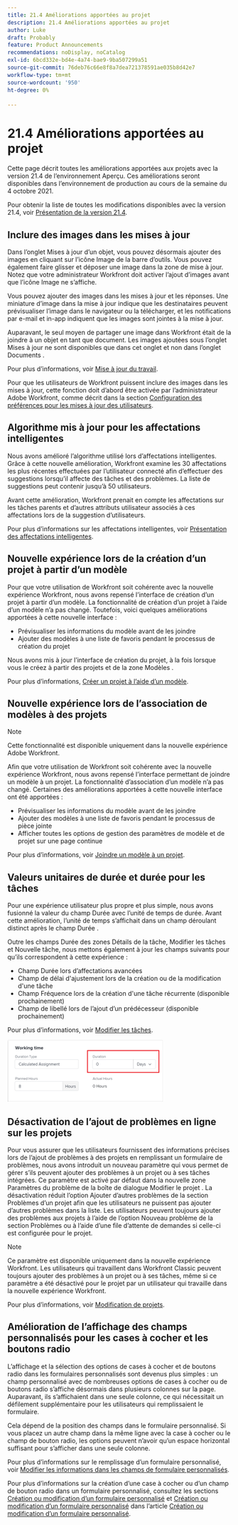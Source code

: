 ```yaml
---
title: 21.4 Améliorations apportées au projet
description: 21.4 Améliorations apportées au projet
author: Luke
draft: Probably
feature: Product Announcements
recommendations: noDisplay, noCatalog
exl-id: 6bcd332e-bd4e-4a74-bae9-9ba507299a51
source-git-commit: 76deb76c66e8f8a7dea721378591ae035b8d42e7
workflow-type: tm+mt
source-wordcount: '950'
ht-degree: 0%

---
```


# 21.4 Améliorations apportées au projet

Cette page décrit toutes les améliorations apportées aux projets avec la version 21.4 de l’environnement Aperçu. Ces améliorations seront disponibles dans l’environnement de production au cours de la semaine du 4 octobre 2021.

Pour obtenir la liste de toutes les modifications disponibles avec la version 21.4, voir [Présentation de la version 21.4](../../../product-announcements/product-releases/21.4-release-activity/21.4-release-overview.md).

## Inclure des images dans les mises à jour

Dans l’onglet Mises à jour d’un objet, vous pouvez désormais ajouter des images en cliquant sur l’icône Image de la barre d’outils. Vous pouvez également faire glisser et déposer une image dans la zone de mise à jour. Notez que votre administrateur Workfront doit activer l’ajout d’images avant que l’icône Image ne s’affiche.

Vous pouvez ajouter des images dans les mises à jour et les réponses. Une miniature d’image dans la mise à jour indique que les destinataires peuvent prévisualiser l’image dans le navigateur ou la télécharger, et les notifications par e-mail et in-app indiquent que les images sont jointes à la mise à jour.

Auparavant, le seul moyen de partager une image dans Workfront était de la joindre à un objet en tant que document. Les images ajoutées sous l’onglet Mises à jour ne sont disponibles que dans cet onglet et non dans l’onglet Documents .

Pour plus d’informations, voir [Mise à jour du travail](../../../workfront-basics/updating-work-items-and-viewing-updates/update-work.md).

Pour que les utilisateurs de Workfront puissent inclure des images dans les mises à jour, cette fonction doit d’abord être activée par l’administrateur Adobe Workfront, comme décrit dans la section [Configuration des préférences pour les mises à jour des utilisateurs](../../../administration-and-setup/set-up-workfront/system-tracked-update-feeds/configure-preferences-user-updates.md).

## Algorithme mis à jour pour les affectations intelligentes

Nous avons amélioré l’algorithme utilisé lors d’affectations intelligentes. Grâce à cette nouvelle amélioration, Workfront examine les 30 affectations les plus récentes effectuées par l’utilisateur connecté afin d’effectuer des suggestions lorsqu’il affecte des tâches et des problèmes. La liste de suggestions peut contenir jusqu’à 50 utilisateurs.

Avant cette amélioration, Workfront prenait en compte les affectations sur les tâches parents et d’autres attributs utilisateur associés à ces affectations lors de la suggestion d’utilisateurs.

Pour plus d’informations sur les affectations intelligentes, voir [Présentation des affectations intelligentes](../../../manage-work/tasks/assign-tasks/smart-assignments.md).

## Nouvelle expérience lors de la création d’un projet à partir d’un modèle

Pour que votre utilisation de Workfront soit cohérente avec la nouvelle expérience Workfront, nous avons repensé l’interface de création d’un projet à partir d’un modèle. La fonctionnalité de création d’un projet à l’aide d’un modèle n’a pas changé. Toutefois, voici quelques améliorations apportées à cette nouvelle interface :

* Prévisualiser les informations du modèle avant de les joindre
* Ajouter des modèles à une liste de favoris pendant le processus de création du projet

Nous avons mis à jour l’interface de création du projet, à la fois lorsque vous le créez à partir des projets et de la zone Modèles .

Pour plus d’informations, [Créer un projet à l’aide d’un modèle](../../../manage-work/projects/create-projects/create-project-from-template.md).

## Nouvelle expérience lors de l’association de modèles à des projets

>[!NOTE]
>
>Cette fonctionnalité est disponible uniquement dans la nouvelle expérience Adobe Workfront.

Afin que votre utilisation de Workfront soit cohérente avec la nouvelle expérience Workfront, nous avons repensé l’interface permettant de joindre un modèle à un projet. La fonctionnalité d’association d’un modèle n’a pas changé. Certaines des améliorations apportées à cette nouvelle interface ont été apportées :

* Prévisualiser les informations du modèle avant de les joindre
* Ajouter des modèles à une liste de favoris pendant le processus de pièce jointe
* Afficher toutes les options de gestion des paramètres de modèle et de projet sur une page continue

Pour plus d’informations, voir [Joindre un modèle à un projet](../../../manage-work/projects/create-and-manage-templates/attach-template-to-project.md).

## Valeurs unitaires de durée et durée pour les tâches

Pour une expérience utilisateur plus propre et plus simple, nous avons fusionné la valeur du champ Durée avec l’unité de temps de durée. Avant cette amélioration, l’unité de temps s’affichait dans un champ déroulant distinct après le champ Durée .

Outre les champs Durée des zones Détails de la tâche, Modifier les tâches et Nouvelle tâche, nous mettons également à jour les champs suivants pour qu’ils correspondent à cette expérience :

* Champ Durée lors d’affectations avancées
* Champ de délai d&#39;ajustement lors de la création ou de la modification d&#39;une tâche
* Champ Fréquence lors de la création d&#39;une tâche récurrente (disponible prochainement)
* Champ de libellé lors de l’ajout d’un prédécesseur (disponible prochainement)

Pour plus d’informations, voir [Modifier les tâches](../../../manage-work/tasks/manage-tasks/edit-tasks.md).

![](assets/duration-combined-field-350x139.png)

## Désactivation de l’ajout de problèmes en ligne sur les projets

Pour vous assurer que les utilisateurs fournissent des informations précises lors de l’ajout de problèmes à des projets en remplissant un formulaire de problèmes, nous avons introduit un nouveau paramètre qui vous permet de gérer s’ils peuvent ajouter des problèmes à un projet ou à ses tâches intégrées. Ce paramètre est activé par défaut dans la nouvelle zone Paramètres du problème de la boîte de dialogue Modifier le projet . La désactivation réduit l’option Ajouter d’autres problèmes de la section Problèmes d’un projet afin que les utilisateurs ne puissent pas ajouter d’autres problèmes dans la liste. Les utilisateurs peuvent toujours ajouter des problèmes aux projets à l’aide de l’option Nouveau problème de la section Problèmes ou à l’aide d’une file d’attente de demandes si celle-ci est configurée pour le projet.

>[!NOTE]
>
>Ce paramètre est disponible uniquement dans la nouvelle expérience Workfront. Les utilisateurs qui travaillent dans Workfront Classic peuvent toujours ajouter des problèmes à un projet ou à ses tâches, même si ce paramètre a été désactivé pour le projet par un utilisateur qui travaille dans la nouvelle expérience Workfront.

Pour plus d’informations, voir [Modification de projets](../../../manage-work/projects/manage-projects/edit-projects.md).

## Amélioration de l’affichage des champs personnalisés pour les cases à cocher et les boutons radio

L’affichage et la sélection des options de cases à cocher et de boutons radio dans les formulaires personnalisés sont devenus plus simples : un champ personnalisé avec de nombreuses options de cases à cocher ou de boutons radio s’affiche désormais dans plusieurs colonnes sur la page. Auparavant, ils s’affichaient dans une seule colonne, ce qui nécessitait un défilement supplémentaire pour les utilisateurs qui remplissaient le formulaire.

Cela dépend de la position des champs dans le formulaire personnalisé. Si vous placez un autre champ dans la même ligne avec la case à cocher ou le champ de bouton radio, les options peuvent n’avoir qu’un espace horizontal suffisant pour s’afficher dans une seule colonne.

Pour plus d’informations sur le remplissage d’un formulaire personnalisé, voir [Modifier les informations dans les champs de formulaire personnalisés](../../../workfront-basics/work-with-custom-forms/edit-custom-forms.md).

Pour plus d’informations sur la création d’une case à cocher ou d’un champ de bouton radio dans un formulaire personnalisé, consultez les sections [Création ou modification d’un formulaire personnalisé](../../../administration-and-setup/customize-workfront/create-manage-custom-forms/create-or-edit-a-custom-form.md#create) et [Création ou modification d’un formulaire personnalisé](../../../administration-and-setup/customize-workfront/create-manage-custom-forms/create-or-edit-a-custom-form.md#configur) dans l’article [Création ou modification d’un formulaire personnalisé](../../../administration-and-setup/customize-workfront/create-manage-custom-forms/create-or-edit-a-custom-form.md).

